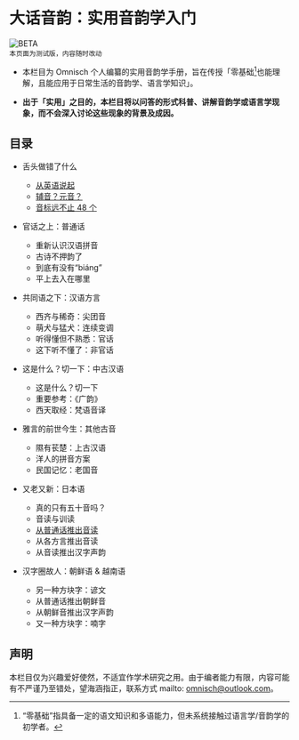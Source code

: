 # 大话音韵：实用音韵学入门

![BETA](https://placehold.co/200x30/27f/fff.png?text=BETA)\
`本页面为测试版，内容随时改动`

- 本栏目为 Omnisch 个人编纂的实用音韵学手册，旨在传授「零基础[^1]也能理解，且能应用于日常生活的音韵学、语言学知识」。

- **出于「实用」之目的，本栏目将以问答的形式科普、讲解音韵学或语言学现象，而不会深入讨论这些现象的背景及成因。**

## 目录

- 舌头做错了什么
  - [从英语说起](contents/starting-from-english.md)
  - [辅音？元音？](contents/consonants-and-vowels.md)
  - [音标远不止 48 个](contents/ipa.md)

- 官话之上：普通话
  - 重新认识汉语拼音
  - 古诗不押韵了
  - 到底有没有“biáng”
  - 平上去入在哪里

- 共同语之下：汉语方言
  - 西齐与稀奇：尖团音
  - 萌犬与猛犬：连续变调
  - 听得懂但不熟悉：官话
  - 这下听不懂了：非官话

- 这是什么？切一下：中古汉语
  - 这是什么？切一下
  - 重要参考：《广韵》
  - 西天取经：梵语音译

- 雅言的前世今生：其他古音
  - 隰有苌楚：上古汉语
  - 洋人的拼音方案
  - 民国记忆：老国音

- 又老又新：日本语
  - 真的只有五十音吗？
  - 音读与训读
  - [从普通话推出音读](contents/pth-to-onyomi.md)
  - 从各方言推出音读
  - 从音读推出汉字声韵

- 汉字圈故人：朝鲜语 & 越南语
  - 另一种方块字：谚文
  - 从普通话推出朝鲜音
  - 从朝鲜音推出汉字声韵
  - 又一种方块字：喃字

## 声明

本栏目仅为兴趣爱好使然，不适宜作学术研究之用。由于编者能力有限，内容可能有不严谨乃至错处，望海涵指正，联系方式 mailto: <omnisch@outlook.com>。

[^1]: “零基础”指具备一定的语文知识和多语能力，但未系统接触过语言学/音韵学的初学者。
